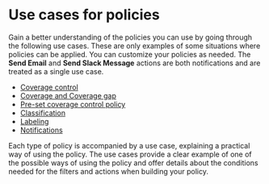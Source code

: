 # Use cases for policies

Gain a better understanding of the policies you can use by going through the following use cases. These are only examples of some situations where policies can be applied. You can customize your policies as needed. The **Send Email** and **Send Slack Message** actions are both notifications and are treated as a single use case.&#x20;

* [Coverage control](coverage-control-policy.md)
* [Coverage and Coverage gap](coverage-and-coverage-gap-policies.md)
* [Pre-set coverage control policy](coverage-and-coverage-gap-policies.md#pre-set-coverage-control-policy)
* [Classification](classification-policy.md)
* [Labeling](tagging-policy.md)
* [Notifications](notification-policy.md)

Each type of policy is accompanied by a use case, explaining a practical way of using the policy. The use cases provide a clear example of one of the possible ways of using the policy and offer details about the conditions needed for the filters and actions when building your policy.
